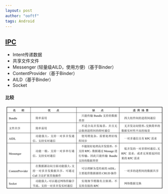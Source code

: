 ```yaml
---
layout: post
author: "ooftf"
tags: Android
---
```

##  [IPC](https://www.jianshu.com/p/392922c1b036)
- Intent传递数据
- 共享文件文件
- Messenger  (轻量级AILD，使用方便)（基于Binder）
- ContentProvider（基于Binder）
- AILD（基于Binder）
- Socket
#### 比较
![6 种 IPC 方式优劣势比较](https://github.com/ooftf/ooftf.github.io/blob/master/images/ipc.jpg?raw=true)


